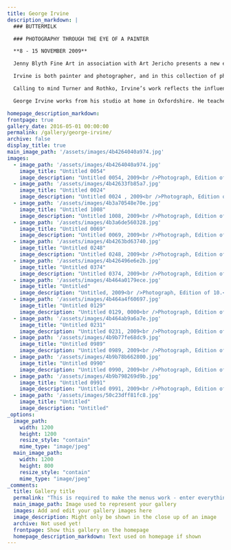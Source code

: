 ```yaml
---
title: George Irvine
description_markdown: |
  ### BUTTERMILK

  ### PHOTOGRAPHY THROUGH THE EYE OF A PAINTER

  **8 - 15 NOVEMBER 2009**

  Jenny Blyth Fine Art in association with Art Jericho presents a new exhibition of photography by GEORGE IRVINE.

  Irvine is both painter and photographer, and in this collection of photographs, selected from over 25,000 amassed over a period of five years, he invites us to explore through the eye of a Painter. BUTTERMILK springs from the rural beauty that surrounds Irvine in idyllic English countryside. Focusing on the trappings and fixtures of a working farm that catch his eye, Irvine transforms found objects to infer landscape which he brings to life through composition, light and colour. Thus, an iced trough turned upside down creates a waterfall with swirling pool, and the underside of a fibreglass boat morphs to cliffs and high skies.

  Calling to mind Turner and Rothko, Irvine’s work reflects the influences that have inspired him. He studied Painting at the Slade with Euan Uglow and Bruce Mclean - apparent in the dynamic energy and sheer celebration of colour that Irvine achieves in his compositions.

  George Irvine works from his studio at home in Oxfordshire. He teaches Fine Art at Stowe School where, this year, his students achieved the best results for Art in the country.

homepage_description_markdown: 
frontpage: true
gallery_date: 2016-05-01 00:00:00
permalink: /gallery/george-irvine/
archive: false
display_title: true
main_image_path: '/assets/images/4b4264040a974.jpg'
images:
  - image_path: '/assets/images/4b4264040a974.jpg'
    image_title: "Untitled 0054"
    image_description: "Untitled 0054, 2009<br />Photograph, Edition of 5.<br />A1<br />&amp;pound;500 framed"
  - image_path: '/assets/images/4b42633fb85a7.jpg'
    image_title: "Untitled 0024"
    image_description: "Untitled 0024 , 2009<br />Photograph, Edition of 10<br />&amp;pound;500 framed"
  - image_path: '/assets/images/4b3a70548e70e.jpg'
    image_title: "Untitled 1008"
    image_description: "Untitled 1008, 2009<br />Photograph, Edition of 5.<br />A1 (594 x 841 cm)<br />&amp;pound;500 framed"
  - image_path: '/assets/images/4b3a6de560328.jpg'
    image_title: "Untitled 0069"
    image_description: "Untitled 0069, 2009<br />Photograph, Edition of 10<br />A1<br />&amp;pound;500 framed"
  - image_path: '/assets/images/4b4263bd63740.jpg'
    image_title: "Untitled 0248"
    image_description: "Untitled 0248, 2009<br />Photograph, Edition of 10<br />A1<br />&amp;pound;500 framed"
  - image_path: '/assets/images/4b426496e6e2b.jpg'
    image_title: "Untitled 0374"
    image_description: "Untitled 0374, 2009<br />Photograph, Edition of 10.<br />A1<br />&amp;pound;500 framed"
  - image_path: '/assets/images/4b464a0179ece.jpg'
    image_title: "Untitled"
    image_description: "Untitled, 2009<br />Photograph, Edition of 10.<br />A2<br />&amp;pound;325 framed"
  - image_path: '/assets/images/4b464a4f60697.jpg'
    image_title: "Untitled 0129"
    image_description: "Untitled 0129, 0000<br />Photograph, Edition of 10.<br />A2<br />&amp;pound;295 framed"
  - image_path: '/assets/images/4b464ab9a6a7e.jpg'
    image_title: "Untitled 0231"
    image_description: "Untitled 0231, 2009<br />Photograph, Edition of 10<br />A1<br />&amp;pound;400"
  - image_path: '/assets/images/4b9b77fe68dc9.jpg'
    image_title: "Untitled 0989"
    image_description: "Untitled 0989, 2009<br />Photograph, Edition of 5.<br />&amp;Acirc;&amp;pound;500"
  - image_path: '/assets/images/4b9b78b662800.jpg'
    image_title: "Untitled 0990"
    image_description: "Untitled 0990, 2009<br />Photograph, Edition of 5.<br />&amp;Acirc;&amp;pound;500 (framed)"
  - image_path: '/assets/images/4b9b798269d9b.jpg'
    image_title: "Untitled 0991"
    image_description: "Untitled 0991, 2009<br />Photograph, Edition of 5.<br />&amp;Acirc;&amp;pound;500 framed"
  - image_path: '/assets/images/50c23dff81fc8.jpg'
    image_title: "Untitled"
    image_description: "Untitled"
_options:
  image_path:
    width: 1200
    height: 1200
    resize_style: "contain"
    mime_type: "image/jpeg"
  main_image_path:
    width: 1200
    height: 800
    resize_style: "contain"
    mime_type: "image/jpeg"
_comments:
  title: Gallery title
  permalink: "This is required to make the menus work - enter everything in lower case, no digits, no spaces in this format /gallery/my-new-gallery/"
  main_image_path: Image used to represent your gallery
  images: Add and edit your gallery images here
  image_description: Might only be shown in the close up of an image
  archive: Not used yet!
  frontpage: Show this gallery on the homepage
  homepage_description_markdown: Text used on homepage if shown
---
```


